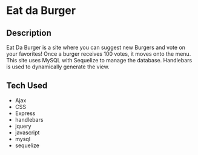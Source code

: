 # Eat da Burger

## Description
Eat Da Burger is a site where you can suggest new Burgers and vote on your favorites! Once a burger receives 100 votes, it moves onto the menu. This site uses MySQL with Sequelize to manage the database. Handlebars is used to dynamically generate the view.

## Tech Used

* Ajax
* CSS
* Express
* handlebars
* jquery
* javascript
* mysql
* sequelize